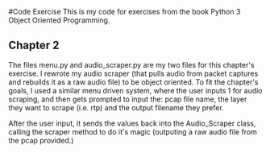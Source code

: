 #Code Exercise
This is my code for exercises from the book Python 3 Object Oriented Programming.

## Chapter 2
The files menu.py and audio_scraper.py are my two files for this chapter's exercise.  I rewrote my audio scraper (that pulls audio from
packet captures and rebuilds it as a raw audio file) to be object oriented.  To fit the chapter's goals, I used a similar menu driven system,
where the user inputs 1 for audio scraping, and then gets prompted to input the: pcap file name, the layer they want to scrape (i.e. rtp) and the
output filename they prefer.

After the user input, it sends the values back into the Audio_Scraper class, calling the scraper method to do it's magic (outputing a raw audio file
from the pcap provided.)